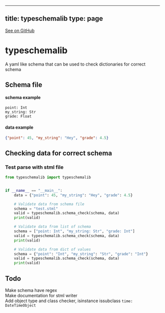 
---
title: typeschemalib
type: page
---

[See on GitHub](https://github.com/jakeroggenbuck/typeschemalib/)

# typeschemalib
A yaml like schema that can be used to check dictionaries for correct schema

## Schema file
#### schema example
```
point: Int
my_string: Str
grade: Float
```

#### data example
```json
{"point": 45, "my_string": "Hey", "grade": 4.5}
```

## Checking data for correct schema
### Test parse with stml file
```py
from typeschemalib import typeschemalib


if __name__ == "__main__":
    data = {"point": 45, "my_string": "Hey", "grade": 4.5}

    # Validate data from schema file
    schema = "test.stml"
    valid = typeschemalib.schema_check(schema, data)
    print(valid)

    # Validate data from list of schema
    schema = ["point: Int", "my_string: Str", "grade: Int"]
    valid = typeschemalib.schema_check(schema, data)
    print(valid)

    # Validate data from dict of values
    schema = {"point": "Int", "my_string": "Str", "grade": "Int"}
    valid = typeschemalib.schema_check(schema, data)
    print(valid)
```

## Todo
Make schema have regex<br>
Make documentation for stml writer<br>
Add object type and class checker, isinstance issubclass `time: DateTimeObject`
